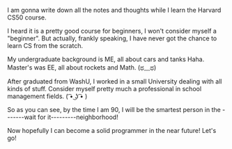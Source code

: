 I am gonna write down all the notes and thoughts while I learn the Harvard CS50 course.

I heard it is a pretty good course for beginners, I won't consider myself a "beginner". But actually, frankly speaking, I have never got the chance to learn CS from the scratch.

My undergraduate background is ME, all about cars and tanks Haha. Master's was EE, all about rockets and Math. (ಥ﹏ಥ)

After graduated from WashU, I worked in a small University dealing with all kinds of stuff. Consider myself pretty much a professional in school management fields. ( ͡• ͜ʖ ͡• )

So as you can see, by the time I am 90, I will be the smartest person in the -------wait for it---------neighborhood! 

Now hopefully I can become a solid programmer in the near future! Let's go!
